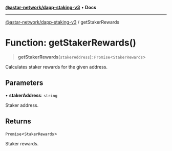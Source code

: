 [**@astar-network/dapp-staking-v3**](../README.md) • **Docs**

***

[@astar-network/dapp-staking-v3](../globals.md) / getStakerRewards

# Function: getStakerRewards()

> **getStakerRewards**(`stakerAddress`): `Promise`\<`StakerRewards`\>

Calculates staker rewards for the given address.

## Parameters

• **stakerAddress**: `string`

Staker address.

## Returns

`Promise`\<`StakerRewards`\>

Staker rewards.
